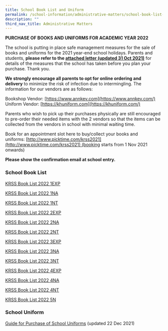 ```yaml
---
title: School Book List and Uniform
permalink: /school-information/administrative-matters/school-book-list-uniform/
description: ""
third_nav_title: Administrative Matters
---
```

**PURCHASE OF BOOKS AND UNIFORMS FOR ACADEMIC YEAR 2022**

The school is putting in place safe management measures for the sale of books and uniforms for the 2021 year-end school holidays. Parents and students, **please refer to the [attached letter (updated 31 Oct 2021)](/files/Letter-to-Parents_Year-End-Sales-for-Academic-Year-2022website_updated.pdf)** for details of the measures that the school has taken before you plan your purchase. Thank you.

**We strongly encourage all parents to opt for online ordering and delivery** to minimize the risk of infection due to intermingling. The information for our vendors are as follows:

Bookshop Vendor: [https://www.annkev.com](https://www.annkev.com/)  
Uniform Vendor: [https://khuniform.com](https://khuniform.com/)

Parents who wish to pick up their purchases physically are still encouraged to pre-order their needed items with the 2 vendors so that the items can be collected from the vendors in school with minimal waiting time.

Book for an appointment slot here to buy/collect your books and uniforms: [http://www.picktime.com/krss2021](http://www.picktime.com/krss2021) (booking starts from 1 Nov 2021 onwards)

**Please show the confirmation email at school entry.**

### School Book List

[KRSS Book List 2022 1EXP](/files/KRSS-Book-List-2022-1E.pdf)

[KRSS Book List 2022 1NA](/files/KRSS-Book-List-2022-1NA.pdf)

[KRSS Book List 2022 1NT](/files/KRSS-Book-List-2022-1NT.pdf)

[KRSS Book List 2022 2EXP](/files/KRSS-Book-List-2022-2E.pdf)

[KRSS Book List 2022 2NA](/files/KRSS-Book-List-2022-2NA.pdf)

[KRSS Book List 2022 2NT](/files/KRSS-Book-List-2022-2NT.pdf)

[KRSS Book List 2022 3EXP](/files/KRSS-Book-List-2022-3E.pdf)

[KRSS Book List 2022 3NA](/files/KRSS-Book-List-2022-3NA.pdf)

[KRSS Book List 2022 3NT](/files/KRSS-Book-List-2022-3NT.pdf)

[KRSS Book List 2022 4EXP](/files/KRSS-Book-List-2022-4E.pdf)

[KRSS Book List 2022 4NA](/files/KRSS-Book-List-2022-4NA.pdf)

[KRSS Book List 2022 4NT](/files/KRSS-Book-List-2022-4NT.pdf)

[KRSS Book List 2022 5N](/files/KRSS-Book-List-2022-5N.pdf)

### School Uniform

[Guide for Purchase of School Uniforms](/files/Sec-1-Guide-to-Online-Purchase_Uniforms-22-Dec-2021.pdf) (updated 22 Dec 2021)